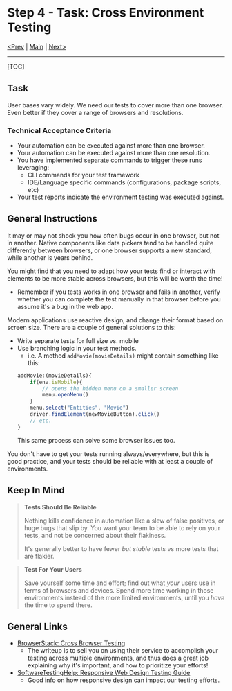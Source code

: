 # Step 4 - Task: Cross Environment Testing

[<Prev](./step3.md) | [Main](../../README.md) | [Next>](./step5.md)

---

[TOC]

## Task

User bases vary widely. We need our tests to cover more than one browser. Even better if they cover a range of browsers and resolutions.

### Technical Acceptance Criteria

-   Your automation can be executed against more than one browser.
-   Your automation can be executed against more than one resolution.
-   You have implemented separate commands to trigger these runs leveraging:
    -   CLI commands for your test framework
    -   IDE/Language specific commands (configurations, package scripts, etc)
-   Your test reports indicate the environment testing was executed against.

## General Instructions

It may or may not shock you how often bugs occur in one browser, but not in another. Native components like data pickers tend to be handled quite differently between browsers, or one browser supports a new standard, while another is years behind.

You might find that you need to adapt how your tests find or interact with elements to be more stable across browsers, but this will be worth the time!

-   Remember if you tests works in one browser and fails in another, verify whether you can complete the test manually in that browser before you assume it's a bug in the web app.

Modern applications use reactive design, and change their format based on screen size. There are a couple of general solutions to this:

-   Write separate tests for full size vs. mobile
-   Use branching logic in your test methods.
    -   i.e. A method `addMovie(movieDetails)` might contain something like this:
    ```javascript
    addMovie:(movieDetails){
        if(env.isMobile){
            // opens the hidden menu on a smaller screen
            menu.openMenu()
        }
        menu.select("Entities", "Movie")
        driver.findElement(newMovieButton).click()
        // etc.
    }
    ```
    This same process can solve some browser issues too.

You don't have to get your tests running always/everywhere, but this is good practice, and your tests should be reliable with at least a couple of environments.

## Keep In Mind

> **Tests Should Be Reliable**
>
> Nothing kills confidence in automation like a slew of false positives, or huge bugs that slip by. You want your team to be able to rely on your tests, and not be concerned about their flakiness.
>
> It's generally better to have fewer _but stable_ tests vs more tests that are flakier.

> **Test For Your Users**
>
> Save yourself some time and effort; find out what _your_ users use in terms of browsers and devices. Spend more time working in those environments instead of the more limited environments, until you _have_ the time to spend there.

## General Links

-   [BrowserStack: Cross Browser Testing](https://www.browserstack.com/cross-browser-testing)
    -   The writeup is to sell you on using their service to accomplish your testing across multiple environments, and thus does a great job explaining why it's important, and how to prioritize your efforts!
-   [SoftwareTestingHelp: Responsive Web Design Testing Guide](https://www.softwaretestinghelp.com/responsive-web-design-testing-guide/)
    -   Good info on how responsive design can impact our testing efforts.
